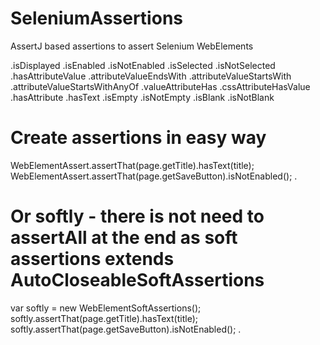 # SeleniumAssertions
AssertJ based assertions to assert Selenium WebElements

.isDisplayed
.isEnabled
.isNotEnabled
.isSelected
.isNotSelected
.hasAttributeValue
.attributeValueEndsWith
.attributeValueStartsWith
.attributeValueStartsWithAnyOf
.valueAttributeHas
.cssAttributeHasValue
.hasAttribute
.hasText
.isEmpty
.isNotEmpty
.isBlank
.isNotBlank


# Create assertions in easy way
WebElementAssert.assertThat(page.getTitle).hasText(title);
WebElementAssert.assertThat(page.getSaveButton).isNotEnabled();
.

# Or softly - there is not need to assertAll at the end as soft assertions extends AutoCloseableSoftAssertions
var softly = new WebElementSoftAssertions();
softly.assertThat(page.getTitle).hasText(title);
softly.assertThat(page.getSaveButton).isNotEnabled();
.
